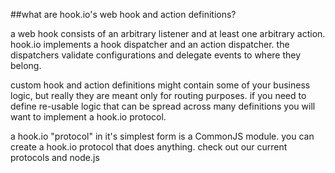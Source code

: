 <a name = "creating-custom-webhooks"></a>
##what are hook.io's web hook and action definitions?

a web hook consists of an arbitrary listener and at least one arbitrary action. hook.io implements a hook dispatcher and an action dispatcher. the dispatchers validate configurations and delegate events to where they belong.

custom hook and action definitions might contain some of your business logic, but really they are meant only for routing purposes. if you need to define re-usable logic that can be spread across many definitions you will want to implement a hook.io protocol. 

a hook.io "protocol" in it's simplest form is a CommonJS module. you can create a hook.io protocol that does anything. check out our current protocols and node.js
